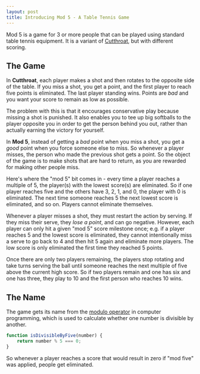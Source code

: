 ```yaml
---
layout: post
title: Introducing Mod 5 - A Table Tennis Game
---
```


Mod 5 is a game for 3 or more people that can be played using standard
table tennis  equipment. It is a variant of
[Cutthroat](https://www.youtube.com/watch?v=OlJOICX_B7M), but with different scoring.

## The Game ##
In **Cutthroat**, each player makes a shot and then rotates to the opposite side
of the table. If you miss a shot, you get a point, and the first player to reach
five points is eliminated. The last player standing wins. Points are *bad* and you
want your score to remain as low as possible.

The problem with this is that it encourages conservative play because missing a shot
is punished. It also enables you to tee up big softballs to the player opposite you
in order to get the person behind you out, rather than actually earning the victory
for yourself.

In **Mod 5**, instead of getting a *bad* point when you miss a shot, you get a *good* point
when you force someone else to miss. So whenever a player misses, the person who made
the previous shot gets a point. So the object of the game is to make shots that are hard
to return, as you are rewarded for making other people miss.

Here's where the "mod 5" bit comes in - every time a player reaches a multiple of 5,
the player(s) with the lowest score(s) are eliminated. So if one player reaches five and the
others have 3, 2, 1, and 0, the player with 0 is eliminated. The next time someone reaches 5
the next lowest score is eliminated, and so on. Players cannot eliminate themselves.

Whenever a player misses a shot, they must restart the action by serving. If they miss their serve,
they *lose a point*, and can go negative. However, each player can only hit a given "mod 5" score
milestone once; e.g. if a player reaches 5 and the lowest score is eliminated, they cannot intentionally
miss a serve to go back to 4 and then hit 5 again and eliminate more players. The low score is only
eliminated the first time they reached 5 points.

Once there are only two players remaining, the players stop rotating and take turns serving
the ball until someone reaches the next multiple of five above the current high score. So if two players remain and one has
six and one has three, they play to 10 and the first person who reaches 10 wins.

## The Name ##
The game gets its name from the [modulo operator](https://en.wikipedia.org/wiki/Modulo_operation) in
computer programming, which is used to calculate whether one number is divisible by another.

```javascript
function isDivisibleByFive(number) {
    return number % 5 === 0;
} 
```

So whenever a player reaches a score that would result in zero if "mod five" was applied, people get
eliminated.